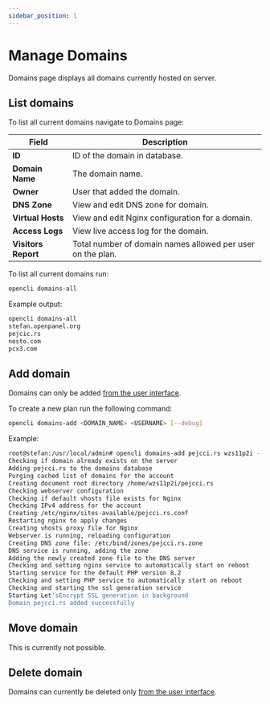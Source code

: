 ```yaml
---
sidebar_position: 1
---
```


# Manage Domains

Domains page displays all domains currently hosted on server.


## List domains

<Tabs>
  <TabItem value="openadmin-domains-list" label="With OpenAdmin" default>


To list all current domains navigate to Domains page:


| Field              | Description                                                               |
| ------------------ | ------------------------------------------------------------------------- |
| **ID**             | ID of the domain in database.                                                    |
| **Domain Name**      | The domain name.            |
| **Owner**    | User that added the domain.                                           |
| **DNS Zone**          | View and edit DNS zone for domain.        |
| **Virtual Hosts**     | View and edit Nginx configuration for a domain.          |
| **Access Logs**     | View live access log for the domain.           |
| **Visitors Report**  | Total number of domain names allowed per user on the plan.                  |


  </TabItem>
  <TabItem value="CLI-domains-list" label="With OpenCLI">

To list all current domains  run:

```bash
opencli domains-all
```

Example output:
```bash
opencli domains-all
stefan.openpanel.org
pejcic.rs
nesto.com
pcx3.com
```

  </TabItem>
</Tabs>

## Add domain


<Tabs>
  <TabItem value="openadmin-domain-new" label="With OpenAdmin" default>

Domains can only be added [from the user interface](/docs/panel/domains/#adding-a-domain).

  </TabItem>
  <TabItem value="CLI-domain-new" label="With OpenCLI">
    
To create a new plan run the following command:

```bash
opencli domains-add <DOMAIN_NAME> <USERNAME> [--debug]
```

Example:
```bash
root@stefan:/usr/local/admin# opencli domains-add pejcci.rs wzs11p2i --debug
Checking if domain already exists on the server
Adding pejcci.rs to the domains database
Purging cached list of domains for the account
Creating document root directory /home/wzs11p2i/pejcci.rs
Checking webserver configuration
Checking if default vhosts file exists for Nginx
Checking IPv4 address for the account
Creating /etc/nginx/sites-available/pejcci.rs.conf
Restarting nginx to apply changes
Creating vhosts proxy file for Nginx
Webserver is running, reloading configuration
Creating DNS zone file: /etc/bind/zones/pejcci.rs.zone
DNS service is running, adding the zone
Adding the newly created zone file to the DNS server
Checking and setting nginx service to automatically start on reboot
Starting service for the default PHP version 8.2
Checking and setting PHP service to automatically start on reboot
Checking and starting the ssl generation service
Starting Let'sEncrypt SSL generation in background
Domain pejcci.rs added successfully
```
  </TabItem>
</Tabs>


## Move domain

This is currently not possible.

## Delete domain

Domains can currently be deleted only [from the user interface](/docs/panel/domains/#delete-a-domain).
